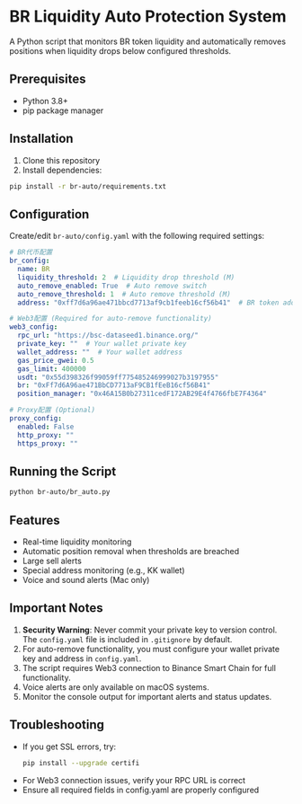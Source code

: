 # BR Liquidity Auto Protection System

A Python script that monitors BR token liquidity and automatically removes positions when liquidity drops below configured thresholds.

## Prerequisites

- Python 3.8+
- pip package manager

## Installation

1. Clone this repository
2. Install dependencies:
```bash
pip install -r br-auto/requirements.txt
```

## Configuration

Create/edit `br-auto/config.yaml` with the following required settings:

```yaml
# BR代币配置
br_config:
  name: BR
  liquidity_threshold: 2  # Liquidity drop threshold (M)
  auto_remove_enabled: True  # Auto remove switch
  auto_remove_threshold: 1  # Auto remove threshold (M)
  address: "0xff7d6a96ae471bbcd7713af9cb1feeb16cf56b41"  # BR token address

# Web3配置 (Required for auto-remove functionality)
web3_config:
  rpc_url: "https://bsc-dataseed1.binance.org/"
  private_key: ""  # Your wallet private key
  wallet_address: ""  # Your wallet address
  gas_price_gwei: 0.5
  gas_limit: 400000
  usdt: "0x55d398326f99059ff775485246999027b3197955"
  br: "0xFf7d6A96ae471BbCD7713aF9CB1fEeB16cf56B41"
  position_manager: "0x46A15B0b27311cedF172AB29E4f4766fbE7F4364"

# Proxy配置 (Optional)
proxy_config:
  enabled: False
  http_proxy: ""
  https_proxy: ""
```

## Running the Script

```bash
python br-auto/br_auto.py
```

## Features

- Real-time liquidity monitoring
- Automatic position removal when thresholds are breached
- Large sell alerts
- Special address monitoring (e.g., KK wallet)
- Voice and sound alerts (Mac only)

## Important Notes

1. **Security Warning**: Never commit your private key to version control. The `config.yaml` file is included in `.gitignore` by default.
2. For auto-remove functionality, you must configure your wallet private key and address in `config.yaml`.
3. The script requires Web3 connection to Binance Smart Chain for full functionality.
4. Voice alerts are only available on macOS systems.
5. Monitor the console output for important alerts and status updates.

## Troubleshooting

- If you get SSL errors, try:
  ```bash
  pip install --upgrade certifi
  ```
- For Web3 connection issues, verify your RPC URL is correct
- Ensure all required fields in config.yaml are properly configured
